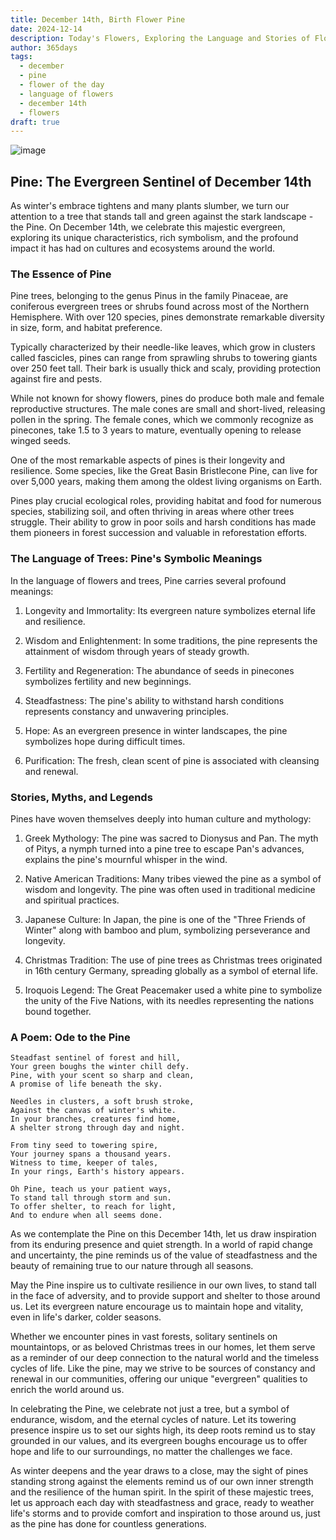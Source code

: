 ```yaml
---
title: December 14th, Birth Flower Pine
date: 2024-12-14
description: Today's Flowers, Exploring the Language and Stories of Flowers Pine
author: 365days
tags:
  - december
  - pine
  - flower of the day
  - language of flowers
  - december 14th
  - flowers
draft: true
---
```


![image](#center)


## Pine: The Evergreen Sentinel of December 14th

As winter's embrace tightens and many plants slumber, we turn our attention to a tree that stands tall and green against the stark landscape - the Pine. On December 14th, we celebrate this majestic evergreen, exploring its unique characteristics, rich symbolism, and the profound impact it has had on cultures and ecosystems around the world.

### The Essence of Pine

Pine trees, belonging to the genus Pinus in the family Pinaceae, are coniferous evergreen trees or shrubs found across most of the Northern Hemisphere. With over 120 species, pines demonstrate remarkable diversity in size, form, and habitat preference.

Typically characterized by their needle-like leaves, which grow in clusters called fascicles, pines can range from sprawling shrubs to towering giants over 250 feet tall. Their bark is usually thick and scaly, providing protection against fire and pests.

While not known for showy flowers, pines do produce both male and female reproductive structures. The male cones are small and short-lived, releasing pollen in the spring. The female cones, which we commonly recognize as pinecones, take 1.5 to 3 years to mature, eventually opening to release winged seeds.

One of the most remarkable aspects of pines is their longevity and resilience. Some species, like the Great Basin Bristlecone Pine, can live for over 5,000 years, making them among the oldest living organisms on Earth.

Pines play crucial ecological roles, providing habitat and food for numerous species, stabilizing soil, and often thriving in areas where other trees struggle. Their ability to grow in poor soils and harsh conditions has made them pioneers in forest succession and valuable in reforestation efforts.

### The Language of Trees: Pine's Symbolic Meanings

In the language of flowers and trees, Pine carries several profound meanings:

1. Longevity and Immortality: Its evergreen nature symbolizes eternal life and resilience.

2. Wisdom and Enlightenment: In some traditions, the pine represents the attainment of wisdom through years of steady growth.

3. Fertility and Regeneration: The abundance of seeds in pinecones symbolizes fertility and new beginnings.

4. Steadfastness: The pine's ability to withstand harsh conditions represents constancy and unwavering principles.

5. Hope: As an evergreen presence in winter landscapes, the pine symbolizes hope during difficult times.

6. Purification: The fresh, clean scent of pine is associated with cleansing and renewal.

### Stories, Myths, and Legends

Pines have woven themselves deeply into human culture and mythology:

1. Greek Mythology: The pine was sacred to Dionysus and Pan. The myth of Pitys, a nymph turned into a pine tree to escape Pan's advances, explains the pine's mournful whisper in the wind.

2. Native American Traditions: Many tribes viewed the pine as a symbol of wisdom and longevity. The pine was often used in traditional medicine and spiritual practices.

3. Japanese Culture: In Japan, the pine is one of the "Three Friends of Winter" along with bamboo and plum, symbolizing perseverance and longevity.

4. Christmas Tradition: The use of pine trees as Christmas trees originated in 16th century Germany, spreading globally as a symbol of eternal life.

5. Iroquois Legend: The Great Peacemaker used a white pine to symbolize the unity of the Five Nations, with its needles representing the nations bound together.

### A Poem: Ode to the Pine

	Steadfast sentinel of forest and hill,
	Your green boughs the winter chill defy.
	Pine, with your scent so sharp and clean,
	A promise of life beneath the sky.
	
	Needles in clusters, a soft brush stroke,
	Against the canvas of winter's white.
	In your branches, creatures find home,
	A shelter strong through day and night.
	
	From tiny seed to towering spire,
	Your journey spans a thousand years.
	Witness to time, keeper of tales,
	In your rings, Earth's history appears.
	
	Oh Pine, teach us your patient ways,
	To stand tall through storm and sun.
	To offer shelter, to reach for light,
	And to endure when all seems done.

As we contemplate the Pine on this December 14th, let us draw inspiration from its enduring presence and quiet strength. In a world of rapid change and uncertainty, the pine reminds us of the value of steadfastness and the beauty of remaining true to our nature through all seasons.

May the Pine inspire us to cultivate resilience in our own lives, to stand tall in the face of adversity, and to provide support and shelter to those around us. Let its evergreen nature encourage us to maintain hope and vitality, even in life's darker, colder seasons.

Whether we encounter pines in vast forests, solitary sentinels on mountaintops, or as beloved Christmas trees in our homes, let them serve as a reminder of our deep connection to the natural world and the timeless cycles of life. Like the pine, may we strive to be sources of constancy and renewal in our communities, offering our unique "evergreen" qualities to enrich the world around us.

In celebrating the Pine, we celebrate not just a tree, but a symbol of endurance, wisdom, and the eternal cycles of nature. Let its towering presence inspire us to set our sights high, its deep roots remind us to stay grounded in our values, and its evergreen boughs encourage us to offer hope and life to our surroundings, no matter the challenges we face.

As winter deepens and the year draws to a close, may the sight of pines standing strong against the elements remind us of our own inner strength and the resilience of the human spirit. In the spirit of these majestic trees, let us approach each day with steadfastness and grace, ready to weather life's storms and to provide comfort and inspiration to those around us, just as the pine has done for countless generations.